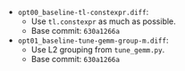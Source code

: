 * `opt00_baseline-tl-constexpr.diff`:
  * Use `tl.constexpr` as much as possible.
  * Base commit: `630a1266a`
* `opt01_baseline-tune-gemm-group-m.diff`:
  * Use L2 grouping from `tune_gemm.py`.
  * Base commit: `630a1266a`
